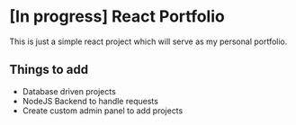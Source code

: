 # [In progress] React Portfolio
This is just a simple react project which will serve as my personal portfolio.

## Things to add
- Database driven projects
- NodeJS Backend to handle requests
- Create custom admin panel to add projects
